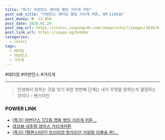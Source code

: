 ```yaml
--- 
title: "특가! 어번던스 레터링 행잉 가리개 커튼" 
post_sub_title: "어번던스 레터링 행잉 가리개 커튼, GM 116016" 
post_money: ₩. 13,450 
post_date: 2020.01.29 
post_img_url: https://static.coupangcdn.com/image/retail/images/2018/01/12/14/9/bd56e8be-df1c-4ec1-b564-326db1116c6e.jpg 
post_link_url: https://coupa.ng/bnHVmz 
categories: 
  - retail 
tags: 
  - 레터링 
  - 어번던스 
  - 가리개 
--- 
```

  #레터링 #어번던스 #가리개 
<hr> 

> 인생에서 원하는 것을 엇기 위한 첫번째 단계는 내가 무엇을 원하는지 결정하는 것이다 – 벤스타인 


### POWER LINK

* <a href="https://blog.naver.com/sakai111/221790800894" target="_blank">[특가] 어번던스 172종 명화 행잉 가리개 커튼...</a>
* <a href="https://blog.naver.com/fasyy4321/221791012186" target="_blank">데코뷰 내추럴 레이스 가리개커튼</a>
* <a href="https://blog.naver.com/santokki14/221789885449" target="_blank">[특가] [헬렌스타인] 프리미엄 헝가리산 거위털 이불솜 퀸(...</a>
